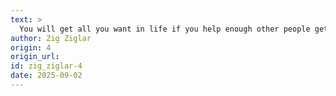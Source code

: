 ```yaml
---
text: >
  You will get all you want in life if you help enough other people get what they want.
author: Zig Ziglar
origin: 4
origin_url:
id: zig_ziglar-4
date: 2025-09-02 
---
```

